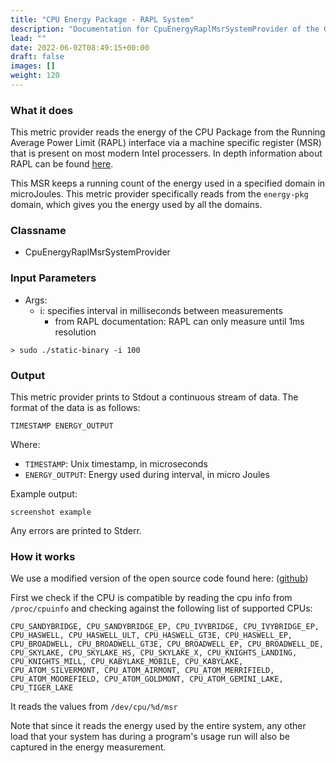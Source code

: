 ```yaml
---
title: "CPU Energy Package - RAPL System"
description: "Documentation for CpuEnergyRaplMsrSystemProvider of the Green Metrics Tool"
lead: ""
date: 2022-06-02T08:49:15+00:00
draft: false
images: []
weight: 120
---
```

### What it does
This metric provider reads the energy of the CPU Package from the Running Average Power Limit (RAPL) interface via a machine specific register (MSR) that is present on most modern Intel processers. In depth information about RAPL can be found [here](https://www.intel.com/content/www/us/en/developer/articles/technical/intel-sdm.html).

This MSR keeps a running count of the energy used in a specified domain in microJoules. This metric provider specifically reads from the `energy-pkg` domain, which gives you the energy used by all the domains.

### Classname
- CpuEnergyRaplMsrSystemProvider

### Input Parameters
- Args:
    - i: specifies interval in milliseconds between measurements
        - from RAPL documentation: RAPL can only measure until 1ms resolution 

```
> sudo ./static-binary -i 100
```

### Output
This metric provider prints to Stdout a continuous stream of data. The format of the data is as follows:

`TIMESTAMP ENERGY_OUTPUT`

Where:
- `TIMESTAMP`: Unix timestamp, in microseconds
- `ENERGY_OUTPUT`: Energy used during interval, in micro Joules

Example output:
```
screenshot example
```

Any errors are printed to Stderr.

### How it works

We use a modified version of the open source code found here: ([github](https://github.com/deater/uarch-configure/blob/master/rapl-read/rapl-read.c))

First we check if the CPU is compatible by reading the cpu info from `/proc/cpuinfo` and checking against the following list of supported CPUs:

```
CPU_SANDYBRIDGE, CPU_SANDYBRIDGE_EP, CPU_IVYBRIDGE, CPU_IVYBRIDGE_EP, CPU_HASWELL, CPU_HASWELL_ULT, CPU_HASWELL_GT3E, CPU_HASWELL_EP, CPU_BROADWELL, CPU_BROADWELL_GT3E, CPU_BROADWELL_EP, CPU_BROADWELL_DE, CPU_SKYLAKE, CPU_SKYLAKE_HS, CPU_SKYLAKE_X, CPU_KNIGHTS_LANDING, CPU_KNIGHTS_MILL, CPU_KABYLAKE_MOBILE, CPU_KABYLAKE, CPU_ATOM_SILVERMONT, CPU_ATOM_AIRMONT, CPU_ATOM_MERRIFIELD, CPU_ATOM_MOOREFIELD, CPU_ATOM_GOLDMONT, CPU_ATOM_GEMINI_LAKE, CPU_TIGER_LAKE
```
It reads the values from `/dev/cpu/%d/msr`

Note that since it reads the energy used by the entire system, any other load that your system has during a program's usage run will also be captured in the energy measurement.
    